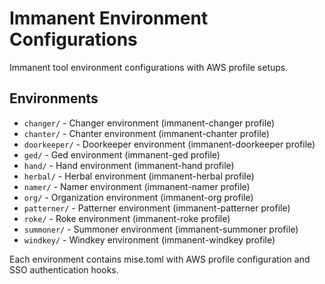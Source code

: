 # Immanent Environment Configurations

Immanent tool environment configurations with AWS profile setups.

## Environments

- `changer/` - Changer environment (immanent-changer profile)
- `chanter/` - Chanter environment (immanent-chanter profile)
- `doorkeeper/` - Doorkeeper environment (immanent-doorkeeper profile)
- `ged/` - Ged environment (immanent-ged profile)
- `hand/` - Hand environment (immanent-hand profile)
- `herbal/` - Herbal environment (immanent-herbal profile)
- `namer/` - Namer environment (immanent-namer profile)
- `org/` - Organization environment (immanent-org profile)
- `patterner/` - Patterner environment (immanent-patterner profile)
- `roke/` - Roke environment (immanent-roke profile)
- `summoner/` - Summoner environment (immanent-summoner profile)
- `windkey/` - Windkey environment (immanent-windkey profile)

Each environment contains mise.toml with AWS profile configuration and SSO authentication hooks.
